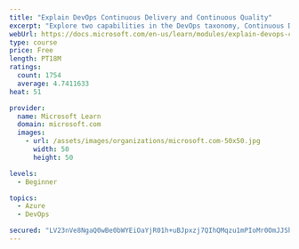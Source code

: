 ```yaml
---
title: "Explain DevOps Continuous Delivery and Continuous Quality"
excerpt: "Explore two capabilities in the DevOps taxonomy, Continuous Delivery and Continuous Quality."
webUrl: https://docs.microsoft.com/en-us/learn/modules/explain-devops-continous-delivery-quality/
type: course
price: Free
length: PT18M
ratings:
  count: 1754
  average: 4.7411633
heat: 51

provider:
  name: Microsoft Learn
  domain: microsoft.com
  images:
    - url: /assets/images/organizations/microsoft.com-50x50.jpg
      width: 50
      height: 50

levels:
  - Beginner

topics:
  - Azure
  - DevOps

secured: "LV23nVe8NgaQ0wBe0bWYEiOaYjR01h+uBJpxzj7QIhQMqzu1mPIoMr0OmJJShBZY+ssRK6prXK7wogGOvYAdVqugLRBtoRzmsttSfpHYhdp0i4a4QhmYmHP+YvMNm6QIuVThNzWinbOcaA5zoBPLYHOWDa9aTDTSrVHYgZEmRUekeBysF+mUDZ/Zq2X85OAJNhfzSA819XbKILgJuNkRhB2dtyF99NwAqyG+FqxwpRRXDCgRNWAyqcZUUuoetPUzivXTnFnpbEZmRhGlIGJHCXlEZtxQJ4JPiiYCBeUH9/5u+Y83PhEO6XXbotwVtkW/fyLvMqO/ZakJhON0eVaNmuqPlJQ7g1oFxE+2E+VNY0MvybZd17ga5zuGkLm1Hqe1vtu/dv9eVFEgfVFdCBYqhv2W/CXfQWQLL+FQgB80bCY=;mCEp2aoGUzhDtBZnyhUmaw=="
---
```


